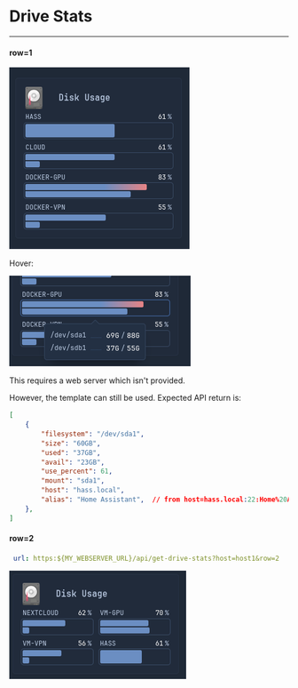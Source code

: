 # Drive Stats
---

#### row=1
![drive-stats](../../screenshots/drive-stats.png)


Hover:

![drive-stats-hover](../../screenshots/drive-stats-hover.png)

This requires a web server which isn't provided.

However, the template can still be used. Expected API return is:
```json
[
    {
        "filesystem": "/dev/sda1",
        "size": "60GB",
        "used": "37GB",
        "avail": "23GB",
        "use_percent": 61,
        "mount": "sda1",
        "host": "hass.local",
        "alias": "Home Assistant",  // from host=hass.local:22:Home%20Assistant
    },
]
```

#### row=2
```yml
 url: https:${MY_WEBSERVER_URL}/api/get-drive-stats?host=host1&row=2
```
![drive-stats-2-row](../../screenshots/drive-stats-2-rows.png)